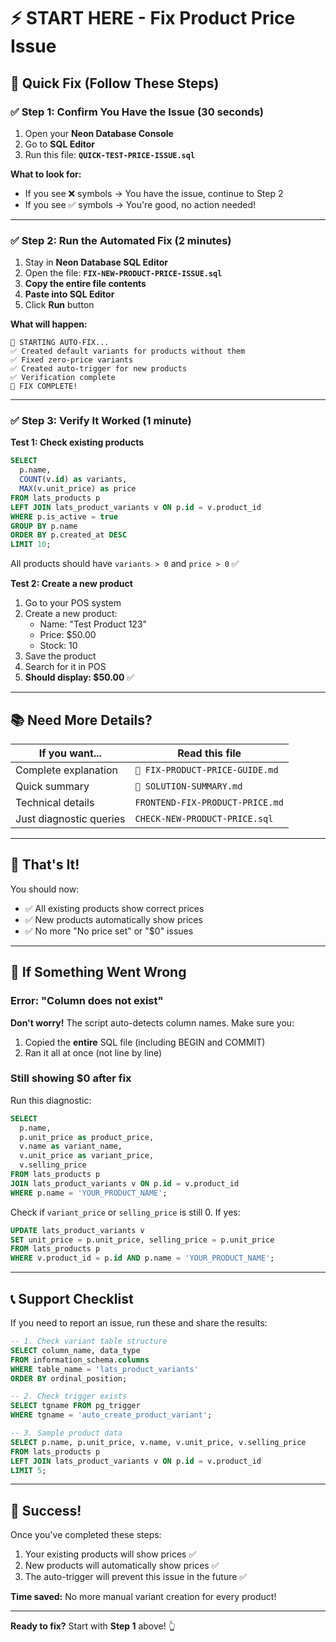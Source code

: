 # ⚡ START HERE - Fix Product Price Issue

## 🚀 Quick Fix (Follow These Steps)

### ✅ Step 1: Confirm You Have the Issue (30 seconds)

1. Open your **Neon Database Console**
2. Go to **SQL Editor**
3. Run this file: **`QUICK-TEST-PRICE-ISSUE.sql`**

**What to look for:**
- If you see ❌ symbols → You have the issue, continue to Step 2
- If you see ✅ symbols → You're good, no action needed!

---

### ✅ Step 2: Run the Automated Fix (2 minutes)

1. Stay in **Neon Database SQL Editor**
2. Open the file: **`FIX-NEW-PRODUCT-PRICE-ISSUE.sql`**
3. **Copy the entire file contents**
4. **Paste into SQL Editor**
5. Click **Run** button

**What will happen:**
```
🔧 STARTING AUTO-FIX...
✅ Created default variants for products without them
✅ Fixed zero-price variants
✅ Created auto-trigger for new products
✅ Verification complete
🎉 FIX COMPLETE!
```

---

### ✅ Step 3: Verify It Worked (1 minute)

**Test 1: Check existing products**
```sql
SELECT 
  p.name,
  COUNT(v.id) as variants,
  MAX(v.unit_price) as price
FROM lats_products p
LEFT JOIN lats_product_variants v ON p.id = v.product_id
WHERE p.is_active = true
GROUP BY p.name
ORDER BY p.created_at DESC
LIMIT 10;
```

All products should have `variants > 0` and `price > 0` ✅

**Test 2: Create a new product**
1. Go to your POS system
2. Create a new product:
   - Name: "Test Product 123"
   - Price: $50.00
   - Stock: 10
3. Save the product
4. Search for it in POS
5. **Should display: $50.00** ✅

---

## 📚 Need More Details?

| If you want... | Read this file |
|----------------|----------------|
| Complete explanation | `🔧 FIX-PRODUCT-PRICE-GUIDE.md` |
| Quick summary | `📌 SOLUTION-SUMMARY.md` |
| Technical details | `FRONTEND-FIX-PRODUCT-PRICE.md` |
| Just diagnostic queries | `CHECK-NEW-PRODUCT-PRICE.sql` |

---

## 🎯 That's It!

You should now:
- ✅ All existing products show correct prices
- ✅ New products automatically show prices
- ✅ No more "No price set" or "$0" issues

---

## 🚨 If Something Went Wrong

### Error: "Column does not exist"
**Don't worry!** The script auto-detects column names. Make sure you:
1. Copied the **entire** SQL file (including BEGIN and COMMIT)
2. Ran it all at once (not line by line)

### Still showing $0 after fix
Run this diagnostic:
```sql
SELECT 
  p.name,
  p.unit_price as product_price,
  v.name as variant_name,
  v.unit_price as variant_price,
  v.selling_price
FROM lats_products p
JOIN lats_product_variants v ON p.id = v.product_id
WHERE p.name = 'YOUR_PRODUCT_NAME';
```

Check if `variant_price` or `selling_price` is still 0. If yes:
```sql
UPDATE lats_product_variants v
SET unit_price = p.unit_price, selling_price = p.unit_price
FROM lats_products p  
WHERE v.product_id = p.id AND p.name = 'YOUR_PRODUCT_NAME';
```

---

## 📞 Support Checklist

If you need to report an issue, run these and share the results:

```sql
-- 1. Check variant table structure
SELECT column_name, data_type 
FROM information_schema.columns 
WHERE table_name = 'lats_product_variants'
ORDER BY ordinal_position;

-- 2. Check trigger exists
SELECT tgname FROM pg_trigger 
WHERE tgname = 'auto_create_product_variant';

-- 3. Sample product data
SELECT p.name, p.unit_price, v.name, v.unit_price, v.selling_price
FROM lats_products p
LEFT JOIN lats_product_variants v ON p.id = v.product_id
LIMIT 5;
```

---

## 🎉 Success!

Once you've completed these steps:
1. Your existing products will show prices ✅
2. New products will automatically show prices ✅  
3. The auto-trigger will prevent this issue in the future ✅

**Time saved:** No more manual variant creation for every product!

---

**Ready to fix?** Start with **Step 1** above! 👆


